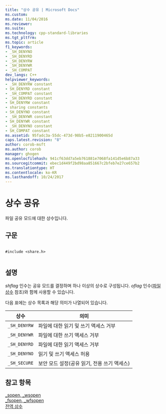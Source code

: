 ```yaml
---
title: "상수 공유 | Microsoft Docs"
ms.custom: 
ms.date: 11/04/2016
ms.reviewer: 
ms.suite: 
ms.technology: cpp-standard-libraries
ms.tgt_pltfrm: 
ms.topic: article
f1_keywords:
- _SH_DENYNO
- _SH_DENYRD
- _SH_DENYRW
- _SH_DENYWR
- _SH_COMPAT
dev_langs: C++
helpviewer_keywords:
- _SH_DENYRW constant
- SH_DENYRD constant
- _SH_COMPAT constant
- _SH_DENYRD constant
- SH_DENYRW constant
- sharing constants
- SH_DENYNO constant
- _SH_DENYWR constant
- SH_DENYWR constant
- _SH_DENYNO constant
- SH_COMPAT constant
ms.assetid: 95fadc3a-55dc-473d-98b5-e8211900465d
caps.latest.revision: "8"
author: corob-msft
ms.author: corob
manager: ghogen
ms.openlocfilehash: 941cf63dd7a5eb761881e7068fa141d5e6b87a33
ms.sourcegitcommit: ebec1d449f2bd98aa851667c2bfeb7e27ce657b2
ms.translationtype: HT
ms.contentlocale: ko-KR
ms.lasthandoff: 10/24/2017
---
```

# <a name="sharing-constants"></a>상수 공유
파일 공유 모드에 대한 상수입니다.  
  
## <a name="syntax"></a>구문  
  
```  
  
#include <share.h>  
  
```  
  
## <a name="remarks"></a>설명  
 *shflag* 인수는 공유 모드를 결정하며 하나 이상의 상수로 구성됩니다. *oflag* 인수([파일 상수](../c-runtime-library/file-constants.md) 참조)와 함께 사용할 수 있습니다.  
  
 다음 표에는 상수 목록과 해당 의미가 나열되어 있습니다.  
  
|상수|의미|  
|--------------|-------------|  
|`_SH_DENYRW`|파일에 대한 읽기 및 쓰기 액세스 거부|  
|`_SH_DENYWR`|파일에 대한 쓰기 액세스 거부|  
|`_SH_DENYRD`|파일에 대한 읽기 액세스 거부|  
|`_SH_DENYNO`|읽기 및 쓰기 액세스 허용|  
|`_SH_SECURE`|보안 모드 설정(공유 읽기, 전용 쓰기 액세스)|  
  
## <a name="see-also"></a>참고 항목  
 [_sopen, _wsopen](../c-runtime-library/reference/sopen-wsopen.md)   
 [_fsopen, _wfsopen](../c-runtime-library/reference/fsopen-wfsopen.md)   
 [전역 상수](../c-runtime-library/global-constants.md)